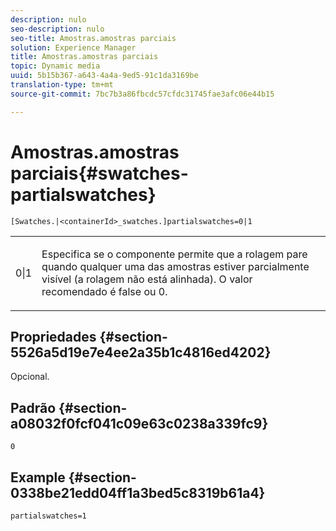 ```yaml
---
description: nulo
seo-description: nulo
seo-title: Amostras.amostras parciais
solution: Experience Manager
title: Amostras.amostras parciais
topic: Dynamic media
uuid: 5b15b367-a643-4a4a-9ed5-91c1da3169be
translation-type: tm+mt
source-git-commit: 7bc7b3a86fbcdc57cfdc31745fae3afc06e44b15

---
```



# Amostras.amostras parciais{#swatches-partialswatches}

`[Swatches.|<containerId>_swatches.]partialswatches=0|1`

<table id="table_4B8CEC134277403A840A050BD8C8CE2B"> 
 <tbody> 
  <tr> 
   <td> <p> <span class="codeph"> 0|1</span> </p> </td> 
   <td> <p> Especifica se o componente permite que a rolagem pare quando qualquer uma das amostras estiver parcialmente visível (a rolagem não está alinhada). O valor recomendado é <span class="codeph"> false</span> ou <span class="codeph"> 0</span>. </p> </td> 
  </tr> 
 </tbody> 
</table>

## Propriedades {#section-5526a5d19e7e4ee2a35b1c4816ed4202}

Opcional.

## Padrão {#section-a08032f0fcf041c09e63c0238a339fc9}

`0`

## Example {#section-0338be21edd04ff1a3bed5c8319b61a4}

`partialswatches=1`

